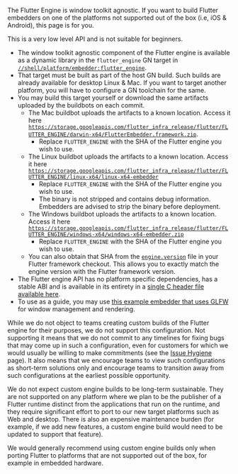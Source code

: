 The Flutter Engine is window toolkit agnostic. If you want to build Flutter embedders on one of the platforms not supported out of the box (i.e, iOS & Android), this page is for you.

This is a very low level API and is not suitable for beginners.

* The window toolkit agnostic component of the Flutter engine is available as a dynamic library in the `flutter_engine` GN target in [`//shell/platform/embedder:flutter_engine`](https://github.com/flutter/engine/blob/080fbcb1759e5916f0d6cdcdfd945c053320e6b3/shell/platform/embedder/BUILD.gn#L51).
* That target must be built as part of the host GN build. Such builds are already available for desktop Linux & Mac. If you want to target another platform, you will have to configure a GN toolchain for the same.
* You may build this target yourself or download the same artifacts uploaded by the buildbots on each commit.
  * The Mac buildbot uploads the artifacts to a known location. Access it here [`https://storage.googleapis.com/flutter_infra_release/flutter/FLUTTER_ENGINE/darwin-x64/FlutterEmbedder.framework.zip`](https://storage.googleapis.com/flutter_infra_release/flutter/080fbcb1759e5916f0d6cdcdfd945c053320e6b3/darwin-x64/FlutterEmbedder.framework.zip).
    * Replace `FLUTTER_ENGINE` with the SHA of the Flutter engine you wish to use.
  * The Linux buildbot uploads the artifacts to a known location. Access it here [`https://storage.googleapis.com/flutter_infra_release/flutter/FLUTTER_ENGINE/linux-x64/linux-x64-embedder`](https://storage.googleapis.com/flutter_infra_release/flutter/080fbcb1759e5916f0d6cdcdfd945c053320e6b3/linux-x64/linux-x64-embedder)
    * Replace `FLUTTER_ENGINE` with the SHA of the Flutter engine you wish to use.
    * The binary is not stripped and contains debug information. Embedders are advised to strip the binary before deployment.
  * The Windows buildbot uploads the artifacts to a known location. Access it here [`https://storage.googleapis.com/flutter_infra_release/flutter/FLUTTER_ENGINE/windows-x64/windows-x64-embedder.zip`](https://storage.googleapis.com/flutter_infra_release/flutter/080fbcb1759e5916f0d6cdcdfd945c053320e6b3/windows-x64/windows-x64-embedder.zip)
    * Replace `FLUTTER_ENGINE` with the SHA of the Flutter engine you wish to use.
  * You can also obtain that SHA from the [`engine.version`](https://github.com/flutter/flutter/blob/main/bin/internal/engine.version) file in your Flutter framework checkout. This allows you to exactly match the engine version with the Flutter framework version.
* The Flutter engine API has no platform specific dependencies, has a stable ABI and is available in its entirety in a [single C header file available here](https://github.com/flutter/engine/blob/main/shell/platform/embedder/embedder.h).
* To use as a guide, you may use [this example embedder that uses GLFW](https://github.com/flutter/engine/blob/main/examples/glfw/FlutterEmbedderGLFW.cc) for window management and rendering.

While we do not object to teams creating custom builds of the Flutter engine for their purposes, we do not support this configuration. Not supporting it means that we do not commit to any timelines for fixing bugs that may come up in such a configuration, even for customers for which we would usually be willing to make commitments (see the [Issue Hygiene](https://github.com/flutter/flutter/wiki/Issue-hygiene) page). It also means that we encourage teams to view such configurations as short-term solutions only and encourage teams to transition away from such configurations at the earliest possible opportunity.

We do not expect custom engine builds to be long-term sustainable. They are not supported on any platform where we plan to be the publisher of a Flutter runtime distinct from the applications that run on the runtime, and they require significant effort to port to our new target platforms such as Web and desktop. There is also an expensive maintenance burden (for example, if we add new features, a custom engine build would need to be updated to support that feature).

We would generally recommend using custom engine builds only when porting Flutter to platforms that are not supported out of the box, for example in embedded hardware.